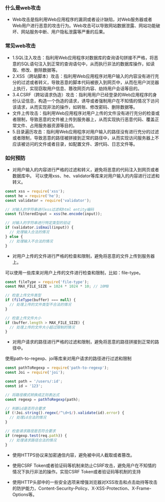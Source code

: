 ### 什么是web攻击
- Web攻击是指利用Web应用程序的漏洞或者设计缺陷，对Web服务器或者Web用户进行恶意的攻击行为。Web攻击可以导致网站数据泄露、网站功能破坏、网站服务中断、用户隐私泄露等严重的后果。

### 常见web攻击

- 1.SQL注入攻击：指利用Web应用程序对数据库的查询语句拼接不严格，将恶意的SQL语句注入到正常的查询语句中，从而执行非法的数据库操作，如读取、修改、删除数据等。
- 2.XSS（跨站脚本）攻击：指利用Web应用程序对用户输入的内容没有进行充分的过滤或者转义，导致恶意的脚本代码被嵌入到网页中，从而在用户浏览器上执行，实现窃取用户信息、篡改网页内容、劫持用户会话等目的。
- 3.4.CSRF（跨站请求伪造）攻击：指利用用户已经登录的Web应用程序的身份认证信息，构造一个伪造的请求，诱导或者强制用户在不知情的情况下访问该请求，从而实现非法的操作，如转账、修改密码、删除数据等。
- 文件上传攻击：指利用Web应用程序对用户上传的文件没有进行充分的检查或者限制，导致恶意的文件被上传到服务器上，从而实现执行恶意代码、覆盖正常文件、占用服务器资源等目的。
- 5.目录遍历攻击：指利用Web应用程序对用户输入的路径没有进行充分的过滤或者限制，导致恶意的路径被拼接到正常的路径中，从而实现访问服务器上不应该被访问的文件或者目录，如配置文件、源代码、日志文件等。

### 如何预防

- 对用户输入的内容进行严格的过滤和转义，避免将恶意的代码注入到网页或者数据库中。
    可以使用xss、he、validator等库来对用户输入的内容进行过滤和转义。

```js
const xss = require('xss');
const he = require('he');
const validator = require('validator');

// 对输入的字符串进行xss过滤和html entity编码
const filteredInput = xss(he.encode(input));

// 对输入的字符串进行特定类型的验证
if (validator.isEmail(input)) {
  // 处理输入合法的情况
} else {
  // 处理输入不合法的情况
}

```

- 对用户上传的文件进行严格的检查和限制，避免将恶意的文件上传到服务器上。

可以使用一些库来对用户上传的文件进行检查和限制，比如：file-type。

```js
const fileType = require('file-type');
const MAX_FILE_SIZE = 1024 * 1024 * 10; // 10MB

// 检查上传文件类型
if (fileType(buffer) === null) {
  // 处理上传的文件类型不合法的情况
}

// 检查上传文件大小
if (buffer.length > MAX_FILE_SIZE) {
  // 处理上传的文件大小超过限制的情况
}

```

- 对用户请求的路径进行严格的过滤和限制，避免将恶意的路径拼接到正常的路径中。

使用path-to-regexp、joi等库来对用户请求的路径进行过滤和限制

```js
const pathToRegexp = require('path-to-regexp');
const Joi = require('joi');

const path = '/users/:id';
const id = '123';

// 将路径模式转换成正则表达式
const regexp = pathToRegexp(path);

// 判断id是否符合要求
if (!Joi.string().regex(/^\d+$/).validate(id).error) {
  // 处理id合法的情况
}

// 检查请求路径是否符合要求
if (regexp.test(req.path)) {
  // 处理请求路径合法的情况
}

```

- 使用HTTPS协议来加密通信内容，避免被中间人截取或者篡改。


- 使用CSRF Token或者验证码等机制来防止CSRF攻击，避免用户在不知情的情况下执行非法的操作。实现CSRF Token或者验证码等机制的支持


- 使用HTTP头部中的一些安全选项来增强浏览器对XSS攻击和点击劫持等攻击的防护能力，Content-Security-Policy、X-XSS-Protection、X-Frame-Options等。
